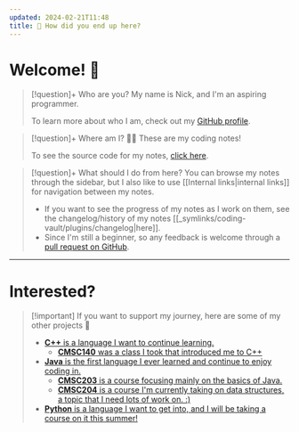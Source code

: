 ```yaml
---
updated: 2024-02-21T11:48
title: 🤔 How did you end up here?
---
```

# Welcome! 👋
> [!question]+ Who are you?
> My name is Nick, and I'm an aspiring programmer.
> 
> To learn more about who I am, check out my [GitHub profile](https://github.com/nick-nugat).

> [!question]+ Where am I? 😵‍💫
> These are my coding notes!
> 
> To see the source code for my notes, [click here](https://github.com/nick-nugat/coding-notes-hosted/tree/v4/content).

> [!question]+ What should I do from here?
> You can browse my notes through the sidebar, but I also like to use [[Internal links|internal links]] for navigation between my notes.
> - If you want to see the progress of my notes as I work on them, see the changelog/history of my notes [[_symlinks/coding-vault/plugins/changelog|here]].
> - Since I'm still a beginner, so any feedback is welcome through a [pull request on GitHub](https://github.com/nick-nugat/coding-notes-hosted/issues/new).

___
# Interested?

> [!important] If you want to support my journey, here are some of my other projects 👀
> - [**C++** is a language I want to continue learning.](https://github.com/nick-nugat/learning-cpp)
> 	- [**CMSC140** was a class I took that introduced me to C++](https://github.com/nick-nugat/CMSC140)
> - [**Java** is the first language I ever learned and continue to enjoy coding in.](https://github.com/nick-nugat/learning-java)
> 	- [**CMSC203** is  a course focusing mainly on the basics of Java.](https://github.com/nick-nugat/CMSC203)
> 	- [**CMSC204** is a course I'm currently taking on data structures, a topic that I need lots of work on. :)](https://github.com/nick-nugat/CMSC204)
> - [**Python** is a language I want to get into, and I will be taking a course on it this summer!](https://github.com/nick-nugat/learning-python)


